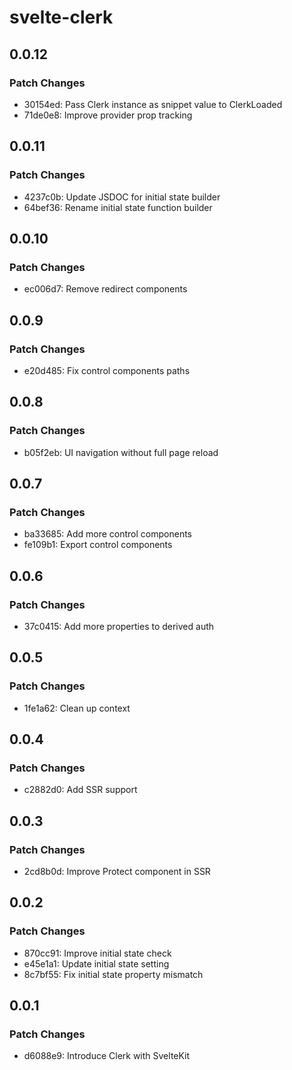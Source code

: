 # svelte-clerk

## 0.0.12

### Patch Changes

- 30154ed: Pass Clerk instance as snippet value to ClerkLoaded
- 71de0e8: Improve provider prop tracking

## 0.0.11

### Patch Changes

- 4237c0b: Update JSDOC for initial state builder
- 64bef36: Rename initial state function builder

## 0.0.10

### Patch Changes

- ec006d7: Remove redirect components

## 0.0.9

### Patch Changes

- e20d485: Fix control components paths

## 0.0.8

### Patch Changes

- b05f2eb: UI navigation without full page reload

## 0.0.7

### Patch Changes

- ba33685: Add more control components
- fe109b1: Export control components

## 0.0.6

### Patch Changes

- 37c0415: Add more properties to derived auth

## 0.0.5

### Patch Changes

- 1fe1a62: Clean up context

## 0.0.4

### Patch Changes

- c2882d0: Add SSR support

## 0.0.3

### Patch Changes

- 2cd8b0d: Improve Protect component in SSR

## 0.0.2

### Patch Changes

- 870cc91: Improve initial state check
- e45e1a1: Update initial state setting
- 8c7bf55: Fix initial state property mismatch

## 0.0.1

### Patch Changes

- d6088e9: Introduce Clerk with SvelteKit

